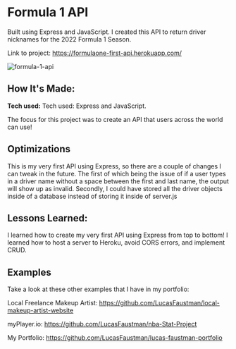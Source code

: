 # Formula 1 API

Built using Express and JavaScript. I created this API to return driver nicknames for the 2022 Formula 1 Season.

Link to project: https://formulaone-first-api.herokuapp.com/

![formula-1-api](https://user-images.githubusercontent.com/99927513/172070452-2a41bc4b-2527-4fe9-aebb-03d86bb4c964.png)



## How It's Made:

**Tech used:**
Tech used: Express and JavaScript.

The focus for this project was to create an API that users across the world can use!

## Optimizations

This is my very first API using Express, so there are a couple of changes I can tweak in the future. The first of which being the issue of if a user types in a driver name without a space between the first and last name,
the output will show up as invalid. Secondly, I could have stored all the driver objects inside of a database instead of storing it inside of server.js

## Lessons Learned:

I learned how to create my very first API using Express from top to bottom! I learned how to host a server to Heroku, avoid CORS errors, and implement CRUD.

## Examples

Take a look at these other examples that I have in my portfolio:

Local Freelance Makeup Artist: https://github.com/LucasFaustman/local-makeup-artist-website

myPlayer.io: https://github.com/LucasFaustman/nba-Stat-Project

My Portfolio: https://github.com/LucasFaustman/lucas-faustman-portfolio

